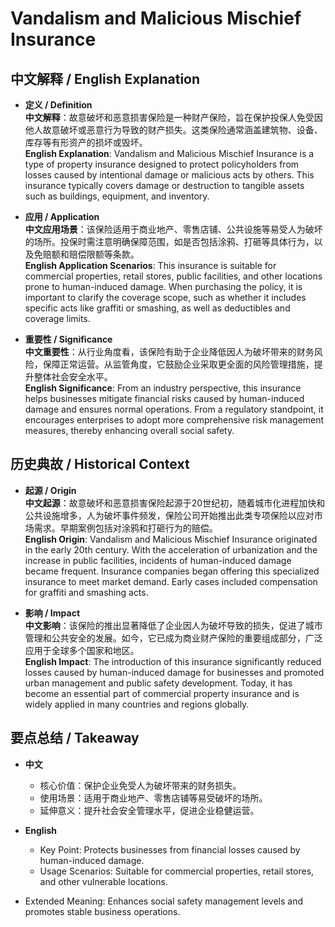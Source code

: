 # Vandalism and Malicious Mischief Insurance

## 中文解释 / English Explanation

* **定义 / Definition**  
  **中文解释**：故意破坏和恶意损害保险是一种财产保险，旨在保护投保人免受因他人故意破坏或恶意行为导致的财产损失。这类保险通常涵盖建筑物、设备、库存等有形资产的损坏或毁坏。  
  **English Explanation**: Vandalism and Malicious Mischief Insurance is a type of property insurance designed to protect policyholders from losses caused by intentional damage or malicious acts by others. This insurance typically covers damage or destruction to tangible assets such as buildings, equipment, and inventory.

* **应用 / Application**  
  **中文应用场景**：该保险适用于商业地产、零售店铺、公共设施等易受人为破坏的场所。投保时需注意明确保障范围，如是否包括涂鸦、打砸等具体行为，以及免赔额和赔偿限额等条款。  
  **English Application Scenarios**: This insurance is suitable for commercial properties, retail stores, public facilities, and other locations prone to human-induced damage. When purchasing the policy, it is important to clarify the coverage scope, such as whether it includes specific acts like graffiti or smashing, as well as deductibles and coverage limits.

* **重要性 / Significance**  
  **中文重要性**：从行业角度看，该保险有助于企业降低因人为破坏带来的财务风险，保障正常运营。从监管角度，它鼓励企业采取更全面的风险管理措施，提升整体社会安全水平。  
  **English Significance**: From an industry perspective, this insurance helps businesses mitigate financial risks caused by human-induced damage and ensures normal operations. From a regulatory standpoint, it encourages enterprises to adopt more comprehensive risk management measures, thereby enhancing overall social safety.

## 历史典故 / Historical Context

* **起源 / Origin**  
  **中文起源**：故意破坏和恶意损害保险起源于20世纪初，随着城市化进程加快和公共设施增多，人为破坏事件频发，保险公司开始推出此类专项保险以应对市场需求。早期案例包括对涂鸦和打砸行为的赔偿。  
  **English Origin**: Vandalism and Malicious Mischief Insurance originated in the early 20th century. With the acceleration of urbanization and the increase in public facilities, incidents of human-induced damage became frequent. Insurance companies began offering this specialized insurance to meet market demand. Early cases included compensation for graffiti and smashing acts.

* **影响 / Impact**  
  **中文影响**：该保险的推出显著降低了企业因人为破坏导致的损失，促进了城市管理和公共安全的发展。如今，它已成为商业财产保险的重要组成部分，广泛应用于全球多个国家和地区。  
  **English Impact**: The introduction of this insurance significantly reduced losses caused by human-induced damage for businesses and promoted urban management and public safety development. Today, it has become an essential part of commercial property insurance and is widely applied in many countries and regions globally.

## 要点总结 / Takeaway

* **中文**  
  - 核心价值：保护企业免受人为破坏带来的财务损失。
  - 使用场景：适用于商业地产、零售店铺等易受破坏的场所。
  - 延伸意义：提升社会安全管理水平，促进企业稳健运营。

* **English**  
  - Key Point: Protects businesses from financial losses caused by human-induced damage.
  - Usage Scenarios: Suitable for commercial properties, retail stores, and other vulnerable locations.
- Extended Meaning: Enhances social safety management levels and promotes stable business operations.